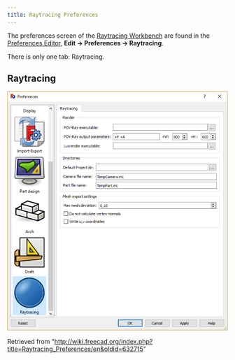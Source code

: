 ```yaml
---
title: Raytracing Preferences
---
```


The preferences screen of the [Raytracing Workbench](/Raytracing_Workbench "Raytracing Workbench") are found in the [Preferences Editor](/Preferences_Editor "Preferences Editor"), **Edit → Preferences → Raytracing**.

There is only one tab: Raytracing.

## Raytracing

![](/src/assets/images/Preference_Raytracing_Tab_01.png)

Retrieved from "<http://wiki.freecad.org/index.php?title=Raytracing_Preferences/en&oldid=632715>"
